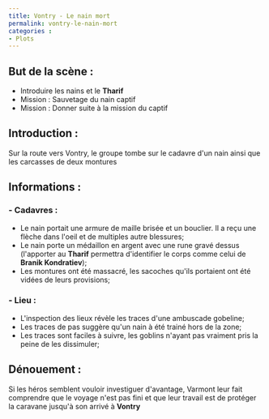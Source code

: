 ```yaml
---
title: Vontry - Le nain mort
permalink: vontry-le-nain-mort
categories :
- Plots
---
```


## But de la scène :
- Introduire les nains et le **Tharif**
- Mission : Sauvetage du nain captif
- Mission : Donner suite à la mission du captif

## Introduction :
Sur la route vers Vontry, le groupe tombe sur le cadavre d'un nain ainsi que les carcasses de deux montures

## Informations :

### - Cadavres :
- Le nain portait une armure de maille brisée et un bouclier. Il a reçu une flèche dans l'oeil et de multiples autre blessures;
- Le nain porte un médaillon en argent avec une rune gravé dessus (l'apporter au **Tharif** permettra d'identifier le corps comme celui de **Branik Kondratiev**);
- Les montures ont été massacré, les sacoches qu'ils portaient ont été vidées de leurs provisions;

### - Lieu :
- L'inspection des lieux révèle les traces d'une ambuscade gobeline;
- Les traces de pas suggère qu'un nain à été trainé hors de la zone;
- Les traces sont faciles à suivre, les goblins n'ayant pas vraiment pris la peine de les dissimuler;

## Dénouement :
Si les héros semblent vouloir investiguer d'avantage, Varmont leur fait comprendre que le voyage n'est pas fini et que leur travail est de protéger la caravane jusqu'à son arrivé à **Vontry**
